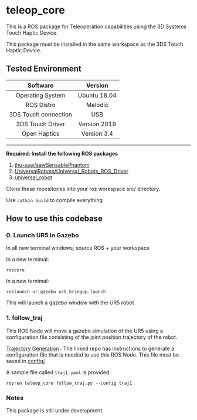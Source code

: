 # teleop_core

This is a ROS package for Teleoperation capabilities using the 3D Systems Touch Haptic Device.

This package must be installed in the same workspace as the 3DS Touch Haptic Device. 

## Tested Environment
|Software| Version|
|:---:|:---:|
|Operating System          |     Ubuntu 18.04  |
|ROS Distro                |     Melodic       |
|3DS Touch connection      |     USB           |
|3DS Touch Driver          |     Version 2019  |
|Open Haptics              |     Version 3.4   |
---

**Required: Install the following ROS packages**
1. [jhu-saw/sawSensablePhantom](https://github.com/jhu-saw/sawSensablePhantom)
2. [UniversalRobots/Universal_Robots_ROS_Driver](https://github.com/UniversalRobots/Universal_Robots_ROS_Driver)
3. [universal_robot](https://github.com/ros-industrial/universal_robot)

Clone these repositories into your ros workspace src/ directory.

Use `catkin build` to compile everything

## How to use this codebase
### 0. Launch UR5 in Gazebo
In all new terminal windows, source ROS + your workspace

In a new ternimal:
```
roscore
```
In a new ternimal:
```
roslaunch ur_gazebo ur5_bringup.launch
```
This will launch a gazebo window with the UR5 robot

### 1. follow_traj
This ROS Node will move a gazebo simulation of the UR5 using a configuration file consisting of the joint position trajectory of the robot.

[Trajectory Generation](https://github.com/stevens-armlab/teleop_python_utils) : The linked repo has instructions to generate a configuration file that is needed to use this ROS Node. This file must be saved in [config/](config/)

A sample file called ```traj1.yaml``` is provided.
```Shell
rosrun teleop_core follow_traj.py --config traj1
```
### Notes
This package is still under development.